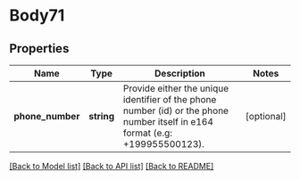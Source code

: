 # Body71

## Properties
Name | Type | Description | Notes
------------ | ------------- | ------------- | -------------
**phone_number** | **string** | Provide either the unique identifier of the phone number (id) or the phone number itself in e164 format (e.g: +199955500123). | [optional] 

[[Back to Model list]](../README.md#documentation-for-models) [[Back to API list]](../README.md#documentation-for-api-endpoints) [[Back to README]](../README.md)


